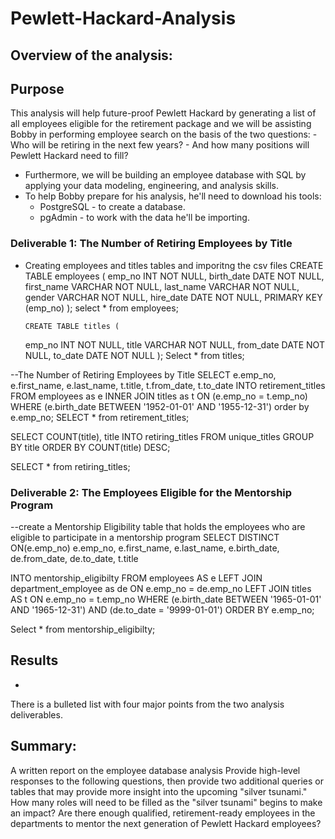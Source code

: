 # Pewlett-Hackard-Analysis
## Overview of the analysis:
## Purpose 
This analysis will help future-proof Pewlett Hackard by generating a list of all employees eligible for the retirement package and we will be assisting Bobby in performing employee search on the basis of the two questions:
    - Who will be retiring in the next few years? 
    - And how many positions will Pewlett Hackard need to fill?
   
- Furthermore, we will be building an employee database with SQL by applying your data modeling, engineering, and analysis skills.
- To help Bobby prepare for his analysis, he'll need to download his tools: 
     - PostgreSQL - to create a database.
     - pgAdmin - to work with the data he'll be importing.

### Deliverable 1: The Number of Retiring Employees by Title
- Creating employees and titles tables and imporitng the csv files 
          CREATE TABLE employees (
          emp_no INT NOT NULL,
	  birth_date DATE NOT NULL,
          first_name VARCHAR NOT NULL,
          last_name VARCHAR NOT NULL,
          gender VARCHAR NOT NULL,
          hire_date DATE NOT NULL,
          PRIMARY KEY (emp_no)
         );
         select * from employees;

      CREATE TABLE titles (
	 emp_no INT NOT NULL,
     title VARCHAR NOT NULL,
     from_date DATE NOT NULL,
     to_date DATE NOT NULL
);
Select * from titles;

--The Number of Retiring Employees by Title
SELECT e.emp_no,
       e.first_name,
       e.last_name,
       t.title,
       t.from_date,
       t.to_date
INTO retirement_titles
FROM employees as e
INNER JOIN titles as t
ON (e.emp_no = t.emp_no)
WHERE (e.birth_date BETWEEN '1952-01-01' AND '1955-12-31')
order by e.emp_no;
SELECT * from retirement_titles;

SELECT COUNT(title), title
INTO retiring_titles
FROM unique_titles
GROUP BY title
ORDER BY COUNT(title) DESC;

SELECT * from retiring_titles;

### Deliverable 2: The Employees Eligible for the Mentorship Program

--create a Mentorship Eligibility table that holds the employees who are eligible to participate in a mentorship program
SELECT DISTINCT ON(e.emp_no) e.emp_no,
       e.first_name,
	   e.last_name, 
	   e.birth_date,
	   de.from_date,
	   de.to_date,
	   t.title
	   
INTO mentorship_eligibilty
FROM employees AS e
LEFT JOIN department_employee as de
ON e.emp_no = de.emp_no
LEFT JOIN titles AS t
ON e.emp_no = t.emp_no
WHERE (e.birth_date BETWEEN '1965-01-01' AND '1965-12-31')
AND (de.to_date = '9999-01-01')
ORDER BY e.emp_no;

Select * from mentorship_eligibilty;

## Results
- 
There is a bulleted list with four major points from the two analysis deliverables. 

## Summary:

A written report on the employee database analysis
Provide high-level responses to the following questions, then provide two additional queries or tables that may provide more insight into the upcoming "silver tsunami."
How many roles will need to be filled as the "silver tsunami" begins to make an impact?
Are there enough qualified, retirement-ready employees in the departments to mentor the next generation of Pewlett Hackard employees?
